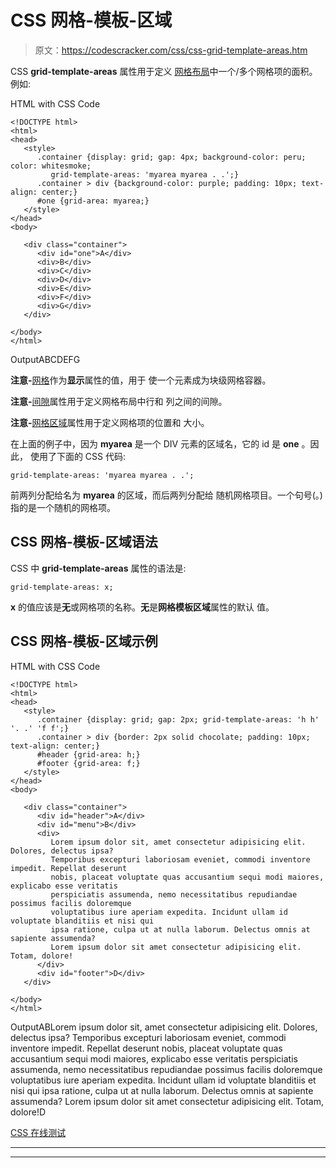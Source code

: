 # CSS 网格-模板-区域

> 原文：<https://codescracker.com/css/css-grid-template-areas.htm>

CSS **grid-template-areas** 属性用于定义 [网格布局](/css/css-grid.htm)中一个/多个网格项的面积。例如:

HTML with CSS Code

```
<!DOCTYPE html>
<html>
<head>
   <style>
      .container {display: grid; gap: 4px; background-color: peru; color: whitesmoke;
         grid-template-areas: 'myarea myarea . .';}
      .container > div {background-color: purple; padding: 10px; text-align: center;}
      #one {grid-area: myarea;}
   </style>
</head>
<body>

   <div class="container">
      <div id="one">A</div>
      <div>B</div>
      <div>C</div>
      <div>D</div>
      <div>E</div>
      <div>F</div>
      <div>G</div>
   </div>

</body>
</html>
```

OutputABCDEFG

**注意-**[网格](/css/css-grid.htm)作为**显示**属性的值，用于 使一个元素成为块级网格容器。

**注意-**[间隙](/css/css-gap.htm)属性用于定义网格布局中行和 列之间的间隙。

**注意-**[网格区域](/css/css-grid-area.htm)属性用于定义网格项的位置和 大小。

在上面的例子中，因为 **myarea** 是一个 DIV 元素的区域名，它的 id 是 **one** 。因此， 使用了下面的 CSS 代码:

```
grid-template-areas: 'myarea myarea . .';
```

前两列分配给名为 **myarea** 的区域，而后两列分配给 随机网格项目。一个句号(。)指的是一个随机的网格项。

## CSS 网格-模板-区域语法

CSS 中 **grid-template-areas** 属性的语法是:

```
grid-template-areas: x;
```

**x** 的值应该是**无**或网格项的名称。**无**是**网格模板区域**属性的默认 值。

## CSS 网格-模板-区域示例

HTML with CSS Code

```
<!DOCTYPE html>
<html>
<head>
   <style>
      .container {display: grid; gap: 2px; grid-template-areas: 'h h' '. .' 'f f';}
      .container > div {border: 2px solid chocolate; padding: 10px; text-align: center;}
      #header {grid-area: h;}
      #footer {grid-area: f;}
   </style>
</head>
<body>

   <div class="container">
      <div id="header">A</div>
      <div id="menu">B</div>
      <div>
         Lorem ipsum dolor sit, amet consectetur adipisicing elit. Dolores, delectus ipsa? 
         Temporibus excepturi laboriosam eveniet, commodi inventore impedit. Repellat deserunt 
         nobis, placeat voluptate quas accusantium sequi modi maiores, explicabo esse veritatis
         perspiciatis assumenda, nemo necessitatibus repudiandae possimus facilis doloremque
         voluptatibus iure aperiam expedita. Incidunt ullam id voluptate blanditiis et nisi qui
         ipsa ratione, culpa ut at nulla laborum. Delectus omnis at sapiente assumenda?
         Lorem ipsum dolor sit amet consectetur adipisicing elit. Totam, dolore!
      </div>
      <div id="footer">D</div>
   </div>

</body>
</html>
```

OutputABLorem ipsum dolor sit, amet consectetur adipisicing elit. Dolores, delectus ipsa? Temporibus excepturi laboriosam eveniet, commodi inventore impedit. Repellat deserunt nobis, placeat voluptate quas accusantium sequi modi maiores, explicabo esse veritatis perspiciatis assumenda, nemo necessitatibus repudiandae possimus facilis doloremque voluptatibus iure aperiam expedita. Incidunt ullam id voluptate blanditiis et nisi qui ipsa ratione, culpa ut at nulla laborum. Delectus omnis at sapiente assumenda? Lorem ipsum dolor sit amet consectetur adipisicing elit. Totam, dolore!D

[CSS 在线测试](/exam/showtest.php?subid=5)

* * *

* * *
